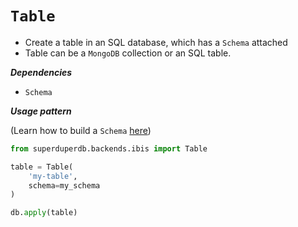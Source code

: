 # `Table`

- Create a table in an SQL database, which has a `Schema` attached
- Table can be a `MongoDB` collection or an SQL table.

***Dependencies***

- `Schema`

***Usage pattern***

(Learn how to build a `Schema` [here](schema))

```python
from superduperdb.backends.ibis import Table

table = Table(
    'my-table',
    schema=my_schema
)

db.apply(table)
```